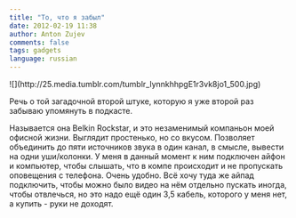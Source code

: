 ```yaml
---
title: "То, что я забыл"
date: 2012-02-19 11:38
author: Anton Zujev
comments: false
tags: gadgets
language: russian
---
```


<div class="fotorama" data-width="100%" data-allowfullscreen="native">
    ![](http://25.media.tumblr.com/tumblr_lynnkhhpgE1r3vk8jo1_500.jpg)
</div>

Речь о той загадочной второй штуке, которую я уже второй раз забываю упомянуть в подкасте.

Называется она Belkin Rockstar, и это незаменимый компаньон моей офисной жизни. Выглядит простенько, но со вкусом. Позволяет объединить до пяти источников звука в один канал, в смысле, вывести на одни уши/колонки. У меня в данный момент к ним подключен айфон и компьютер, чтобы слышать, что в компе происходит и не пропускать оповещения с телефона. Очень удобно. Всё хочу туда же айпад подключить, чтобы можно было видео на нём отдельно пускать иногда, чтобы отвлечься, но это надо ещё один 3,5 кабель, которого у меня нет, а купить - руки не доходят.